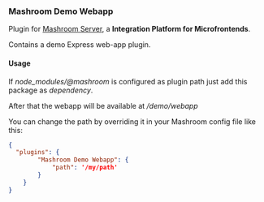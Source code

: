 
### Mashroom Demo Webapp

Plugin for [Mashroom Server](https://www.mashroom-server.com), a **Integration Platform for Microfrontends**. 

Contains a demo Express web-app plugin.

#### Usage

If *node_modules/@mashroom* is configured as plugin path just add this package as _dependency_.

After that the webapp will be available at _/demo/webapp_

You can change the path by overriding it in your Mashroom config file like this:

```json
{
  "plugins": {
        "Mashroom Demo Webapp": {
            "path": '/my/path'
        }
    }
}
```

